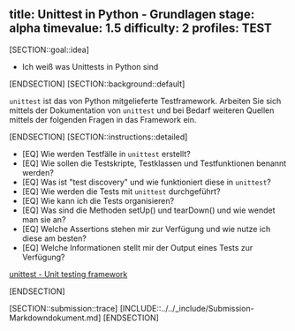 title: Unittest in Python - Grundlagen
stage: alpha
timevalue: 1.5
difficulty: 2
profiles: TEST
---
[SECTION::goal::idea]

- Ich weiß was Unittests in Python sind

[ENDSECTION]
[SECTION::background::default]

`unittest` ist das von Python mitgelieferte Testframework.
Arbeiten Sie sich mittels der Dokumentation von `unittest` und bei Bedarf weiteren Quellen mittels
der folgenden Fragen in das Framework ein.

[ENDSECTION]
[SECTION::instructions::detailed]

- [EQ] Wie werden Testfälle in `unittest` erstellt?
- [EQ] Wie sollen die Testskripte, Testklassen und Testfunktionen benannt werden?
- [EQ] Was ist "test discovery" und wie funktioniert diese in `unittest`?
- [EQ] Wie werden die Tests mit `unittest` durchgeführt?
- [EQ] Wie kann ich die Tests organisieren?
- [EQ] Was sind die Methoden setUp() und tearDown() und wie wendet man sie an?
- [EQ] Welche Assertions stehen mir zur Verfügung und wie nutze ich diese am besten?
- [EQ] Welche Informationen stellt mir der Output eines Tests zur Verfügung?

[unittest - Unit testing framework](https://docs.python.org/3.10/library/unittest.html)

[ENDSECTION]

[SECTION::submission::trace]
[INCLUDE::../../_include/Submission-Markdowndokument.md]
[ENDSECTION]
